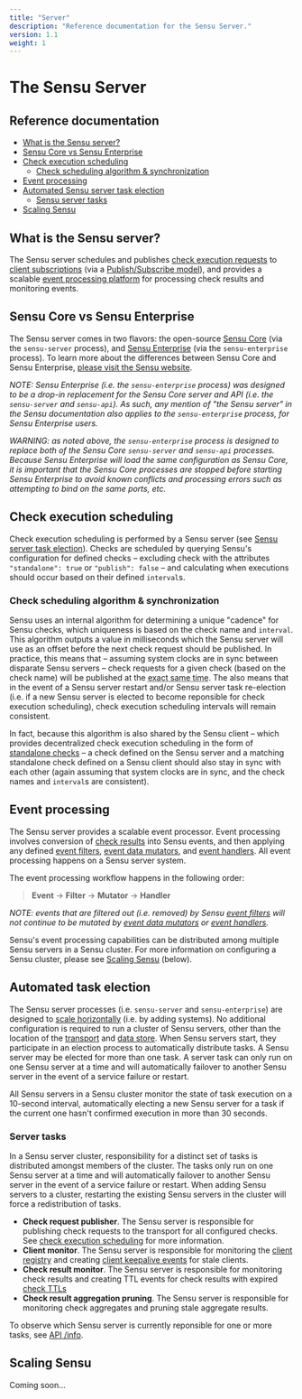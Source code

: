 ```yaml
---
title: "Server"
description: "Reference documentation for the Sensu Server."
version: 1.1
weight: 1
---
```


# The Sensu Server

## Reference documentation

- [What is the Sensu server?](#what-is-the-sensu-server)
- [Sensu Core vs Sensu Enterprise](#sensu-core-vs-sensu-enterprise)
- [Check execution scheduling](#check-execution-scheduling)
  - [Check scheduling algorithm & synchronization](#check-scheduling-algorithm--synchronization)
- [Event processing](#event-processing)
- [Automated Sensu server task election](#automated-task-election)
  - [Sensu server tasks](#server-tasks)
- [Scaling Sensu](#scaling-sensu)

## What is the Sensu server?

The Sensu server schedules and publishes [check execution requests][1] to
[client subscriptions][2] (via a [Publish/Subscribe model][3]), and provides a
scalable [event processing platform][4] for processing check results and
monitoring events.

## Sensu Core vs Sensu Enterprise

The Sensu server comes in two flavors: the open-source [Sensu Core][5] (via the
`sensu-server` process), and [Sensu Enterprise][6] (via the `sensu-enterprise`
process). To learn more about the differences between Sensu Core and Sensu
Enterprise, [please visit the Sensu website][7].

_NOTE: Sensu Enterprise (i.e. the `sensu-enterprise` process) was designed to be
a drop-in replacement for the Sensu Core server and API (i.e. the `sensu-server`
and `sensu-api`). As such, any mention of "the Sensu server" in the Sensu
documentation also applies to the `sensu-enterprise` process, for Sensu
Enterprise users._

_WARNING: as noted above, the `sensu-enterprise` process is designed to replace
both of the Sensu Core `sensu-server` and `sensu-api` processes. Because Sensu
Enterprise will load the same configuration as Sensu Core, it is important that
the Sensu Core processes are stopped before starting Sensu Enterprise to avoid
known conflicts and processing errors such as attempting to bind on the same
ports, etc._

## Check execution scheduling

Check execution scheduling is performed by a Sensu server (see [Sensu
server task election][8]). Checks are scheduled by querying Sensu's
configuration for defined checks &ndash; excluding check with the
attributes `"standalone": true` or `"publish": false` &ndash; and
calculating when executions should occur based on their defined
`interval`s.

### Check scheduling algorithm & synchronization

Sensu uses an internal algorithm for determining a unique "cadence" for Sensu
checks, which uniqueness is based on the check name and `interval`. This
algorithm outputs a value in milliseconds which the Sensu server will use as an
offset before the next check request should be published. In practice, this
means that &ndash; assuming system clocks are in sync between disparate Sensu
servers &ndash; check requests for a given check (based on the check name) will
be published at the <abbr title="typically accurate within 500ms">exact same
time</abbr>. The also means that in the event of a Sensu server restart and/or
Sensu server task re-election (i.e. if a new Sensu server is elected
to become reponsible for check execution scheduling), check execution
scheduling intervals will remain consistent.

In fact, because this algorithm is also shared by the Sensu client &ndash; which
provides decentralized check execution scheduling in the form of [standalone
checks][22] &ndash; a check defined on the Sensu server and a matching
standalone check defined on a Sensu client should also stay in sync with each
other (again assuming that system clocks are in sync, and the check names and
`interval`s are consistent).

## Event processing

The Sensu server provides a scalable event processor. Event processing involves
conversion of [check results][9] into Sensu events, and then
applying any defined [event filters][10], [event data mutators][11],
and [event handlers][12]. All event processing happens on a Sensu server
system.

The event processing workflow happens in the following order:

> **Event** -> **Filter** -> **Mutator** -> **Handler**

_NOTE: events that are filtered out (i.e. removed) by Sensu [event
filters](filters) will not continue to be mutated by [event data
mutators](mutators) or [event handlers](handlers)._

Sensu's event processing capabilities can be distributed among multiple Sensu
servers in a Sensu cluster. For more information on configuring a Sensu cluster,
please see [Scaling Sensu][13] (below).

## Automated task election

The Sensu server processes (i.e. `sensu-server` and
`sensu-enterprise`) are designed to [scale horizontally][14] (i.e. by
adding systems). No additional configuration is required to run a
cluster of Sensu servers, other than the location of the
[transport][15] and [data store][16]. When Sensu servers start, they
participate in an election process to automatically distribute tasks.
A Sensu server may be elected for more than one task. A server task
can only run on one Sensu server at a time and will automatically
failover to another Sensu server in the event of a service failure or
restart.

All Sensu servers in a Sensu cluster monitor the state of task
execution on a 10-second interval, automatically electing a new Sensu
server for a task if the current one hasn't confirmed execution in
more than 30 seconds.

### Server tasks

In a Sensu server cluster, responsibility for a distinct set of tasks
is distributed amongst members of the cluster. The tasks only run on
one Sensu server at a time and will automatically failover to another
Sensu server in the event of a service failure or restart. When adding
Sensu servers to a cluster, restarting the existing Sensu servers in
the cluster will force a redistribution of tasks.

- **Check request publisher**. The Sensu server is responsible for
  publishing check requests to the transport for all configured
  checks. See [check execution scheduling][18] for more information.
- **Client monitor**. The Sensu server is responsible for monitoring
  the [client registry][19] and creating [client keepalive events][20]
  for stale clients.
- **Check result monitor**. The Sensu server is responsible for
  monitoring check results and creating TTL events for check results
  with expired [check TTLs][21]
- **Check result aggregation pruning**. The Sensu server is
  responsible for monitoring check aggregates and pruning stale
  aggregate results.

To observe which Sensu server is currently reponsible for one or more
tasks, see [API /info][23].

## Scaling Sensu

Coming soon...


[1]:  checks.html#check-requests
[2]:  clients.html#client-subscriptions
[3]:  checks.html#pubsub-checks
[4]:  ../overview/architecture.html#event-processor
[5]:  https://sensuapp.org/
[6]:  https://sensuapp.org/enterprise
[7]:  https://sensuapp.org/#compare
[8]:  #automated-task-election
[9]:  checks.html#check-results
[10]: filters.html
[11]: mutators.html
[12]: handlers.html
[13]: #scaling-sensu
[14]: https://en.wikipedia.org/wiki/Scalability#Horizontal_and_vertical_scaling
[15]: transport.html
[16]: data-store.html
[18]: #check-execution-scheduling
[19]: clients.html#registration-and-registry
[20]: clients.html#keepalive-events
[21]: checks.html#check-ttls
[22]: checks.html#standalone-checks
[23]: api/health-and-info-api.md
